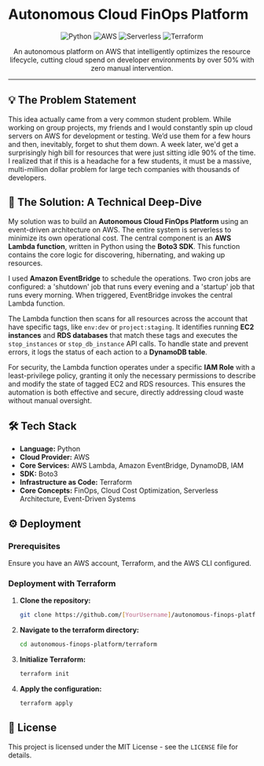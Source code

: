 
# Autonomous Cloud FinOps Platform

<p align="center">
  <img src="https://img.shields.io/badge/Python-3776AB?style=for-the-badge&logo=python&logoColor=white" alt="Python"/>
  <img src="https://img.shields.io/badge/Amazon_AWS-232F3E?style=for-the-badge&logo=amazon-aws&logoColor=white" alt="AWS"/>
  <img src="https://img.shields.io/badge/Serverless-FD5750?style=for-the-badge&logo=serverless&logoColor=white" alt="Serverless"/>
  <img src="https://img.shields.io/badge/Terraform-7B42BC?style=for-the-badge&logo=terraform&logoColor=white" alt="Terraform"/>
</p>

<p align="center">
  An autonomous platform on AWS that intelligently optimizes the resource lifecycle, cutting cloud spend on developer environments by over 50% with zero manual intervention.
</p>

---

## 💡 The Problem Statement

This idea actually came from a very common student problem. While working on group projects, my friends and I would constantly spin up cloud servers on AWS for development or testing. We’d use them for a few hours and then, inevitably, forget to shut them down. A week later, we'd get a surprisingly high bill for resources that were just sitting idle 90% of the time. I realized that if this is a headache for a few students, it must be a massive, multi-million dollar problem for large tech companies with thousands of developers.

## 🚀 The Solution: A Technical Deep-Dive

My solution was to build an **Autonomous Cloud FinOps Platform** using an event-driven architecture on AWS. The entire system is serverless to minimize its own operational cost. The central component is an **AWS Lambda function**, written in Python using the **Boto3 SDK**. This function contains the core logic for discovering, hibernating, and waking up resources.

I used **Amazon EventBridge** to schedule the operations. Two cron jobs are configured: a 'shutdown' job that runs every evening and a 'startup' job that runs every morning. When triggered, EventBridge invokes the central Lambda function.

The Lambda function then scans for all resources across the account that have specific tags, like `env:dev` or `project:staging`. It identifies running **EC2 instances** and **RDS databases** that match these tags and executes the `stop_instances` or `stop_db_instance` API calls. To handle state and prevent errors, it logs the status of each action to a **DynamoDB table**.

For security, the Lambda function operates under a specific **IAM Role** with a least-privilege policy, granting it only the necessary permissions to describe and modify the state of tagged EC2 and RDS resources. This ensures the automation is both effective and secure, directly addressing cloud waste without manual oversight.

## 🛠️ Tech Stack

- **Language:** Python
- **Cloud Provider:** AWS
- **Core Services:** AWS Lambda, Amazon EventBridge, DynamoDB, IAM
- **SDK:** Boto3
- **Infrastructure as Code:** Terraform
- **Core Concepts:** FinOps, Cloud Cost Optimization, Serverless Architecture, Event-Driven Systems

## ⚙️ Deployment

### Prerequisites

Ensure you have an AWS account, Terraform, and the AWS CLI configured.

### Deployment with Terraform

1.  **Clone the repository:**
    ```bash
    git clone https://github.com/[YourUsername]/autonomous-finops-platform.git
    ```
2.  **Navigate to the terraform directory:**
    ```bash
    cd autonomous-finops-platform/terraform
    ```
3.  **Initialize Terraform:**
    ```bash
    terraform init
    ```
4.  **Apply the configuration:**
    ```bash
    terraform apply
    ```

## 📜 License

This project is licensed under the MIT License - see the `LICENSE` file for details.
